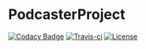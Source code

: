 # PodcasterProject
[![Codacy Badge](https://api.codacy.com/project/badge/Grade/70bc21cf520e452c9bf76c1bc6615f21)](https://www.codacy.com/app/snigavig/PodcasterProject?utm_source=github.com&utm_medium=referral&utm_content=snigavig/PodcasterProject&utm_campaign=badger)
[![Travis-ci](https://travis-ci.org/snigavig/PodcasterProject.svg?branch=master)](https://travis-ci.org/snigavig/PodcasterProject/)
[![License](http://img.shields.io/:license-mit-blue.svg)](https://github.com/snigavig/PodcasterProject/blob/master/LICENSE)

